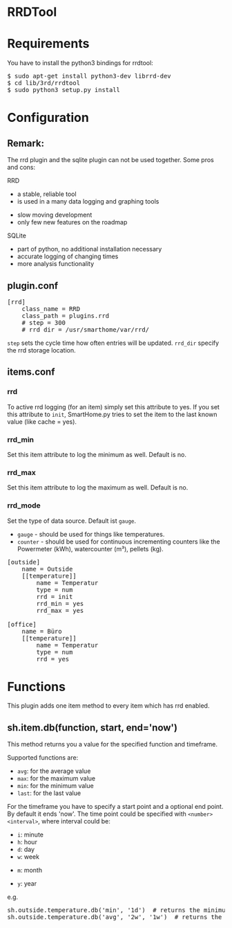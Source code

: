 # RRDTool

Requirements
============
You have to install the python3 bindings for rrdtool:
<pre>$ sudo apt-get install python3-dev librrd-dev
$ cd lib/3rd/rrdtool
$ sudo python3 setup.py install</pre>

Configuration
=============

Remark: 
-------
The rrd plugin and the sqlite plugin can not be used together. Some pros and cons:

RRD
+ a stable, reliable tool
+ is used in a many data logging and graphing tools
- slow moving development
- only few new features on the roadmap

SQLite
+ part of python, no additional installation necessary
+ accurate logging of changing times
+ more analysis functionality

plugin.conf
-----------
<pre>
[rrd]
    class_name = RRD
    class_path = plugins.rrd
    # step = 300
    # rrd_dir = /usr/smarthome/var/rrd/
</pre>

`step` sets the cycle time how often entries will be updated.
`rrd_dir` specify the rrd storage location.

items.conf
--------------

### rrd
To active rrd logging (for an item) simply set this attribute to yes.
If you set this attribute to `init`, SmartHome.py tries to set the item to the last known value (like cache = yes).

### rrd_min
Set this item attribute to log the minimum as well. Default is no.

### rrd_max
Set this item attribute to log the maximum as well. Default is no.

### rrd_mode
Set the type of data source. Default ist `gauge`.
  * `gauge` - should be used for things like temperatures.
  * `counter` - should be used for continuous incrementing counters like the Powermeter (kWh), watercounter (m³), pellets (kg).

<pre>
[outside]
    name = Outside
    [[temperature]]
        name = Temperatur
        type = num
        rrd = init
        rrd_min = yes
        rrd_max = yes

[office]
    name = Büro
    [[temperature]]
        name = Temperatur
        type = num
        rrd = yes
</pre>

# Functions
This plugin adds one item method to every item which has rrd enabled.

## sh.item.db(function, start, end='now')
This method returns you a value for the specified function and timeframe.

Supported functions are:

   * `avg`: for the average value
   * `max`: for the maximum value
   * `min`: for the minimum value
   * `last`: for the last value

For the timeframe you have to specify a start point and a optional end point. By default it ends 'now'.
The time point could be specified with `<number><interval>`, where interval could be:

   * `i`: minute
   * `h`: hour
   * `d`: day
   * `w`: week
   + `m`: month
   * `y`: year

e.g.
<pre>
sh.outside.temperature.db('min', '1d')  # returns the minimum temperature within the last day
sh.outside.temperature.db('avg', '2w', '1w')  # returns the average temperature of the week before last week
</pre>

